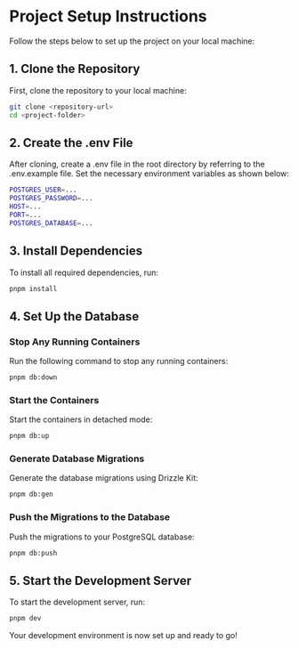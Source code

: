 # Project Setup Instructions

Follow the steps below to set up the project on your local machine:

## 1. Clone the Repository

First, clone the repository to your local machine:

```bash
git clone <repository-url>
cd <project-folder>
```

## 2. Create the .env File

After cloning, create a .env file in the root directory by referring to the .env.example file. Set the necessary environment variables as shown below:

```bash
POSTGRES_USER=...
POSTGRES_PASSWORD=...
HOST=...
PORT=...
POSTGRES_DATABASE=...
```

## 3. Install Dependencies

To install all required dependencies, run:

```bash
pnpm install
```

## 4. Set Up the Database

### Stop Any Running Containers

Run the following command to stop any running containers:

```bash
pnpm db:down
```

### Start the Containers

Start the containers in detached mode:

```bash
pnpm db:up
```

### Generate Database Migrations

Generate the database migrations using Drizzle Kit:

```bash
pnpm db:gen
```

### Push the Migrations to the Database

Push the migrations to your PostgreSQL database:

```bash
pnpm db:push
```

## 5. Start the Development Server

To start the development server, run:

```bash
pnpm dev
```

Your development environment is now set up and ready to go!
